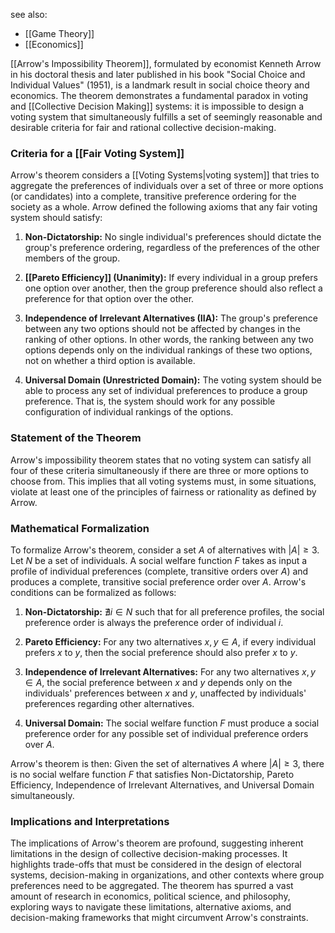 see also:
- [[Game Theory]]
- [[Economics]]

[[Arrow's Impossibility Theorem]], formulated by economist Kenneth Arrow in his doctoral thesis and later published in his book "Social Choice and Individual Values" (1951), is a landmark result in social choice theory and economics. The theorem demonstrates a fundamental paradox in voting and [[Collective Decision Making]] systems: it is impossible to design a voting system that simultaneously fulfills a set of seemingly reasonable and desirable criteria for fair and rational collective decision-making. 

### Criteria for a [[Fair Voting System]]

Arrow's theorem considers a [[Voting Systems|voting system]] that tries to aggregate the preferences of individuals over a set of three or more options (or candidates) into a complete, transitive preference ordering for the society as a whole. Arrow defined the following axioms that any fair voting system should satisfy:

1. **Non-Dictatorship:** No single individual's preferences should dictate the group's preference ordering, regardless of the preferences of the other members of the group.

2. **[[Pareto Efficiency]] (Unanimity):** If every individual in a group prefers one option over another, then the group preference should also reflect a preference for that option over the other.

3. **Independence of Irrelevant Alternatives (IIA):** The group's preference between any two options should not be affected by changes in the ranking of other options. In other words, the ranking between any two options depends only on the individual rankings of these two options, not on whether a third option is available.

4. **Universal Domain (Unrestricted Domain):** The voting system should be able to process any set of individual preferences to produce a group preference. That is, the system should work for any possible configuration of individual rankings of the options.

### Statement of the Theorem

Arrow's impossibility theorem states that no voting system can satisfy all four of these criteria simultaneously if there are three or more options to choose from. This implies that all voting systems must, in some situations, violate at least one of the principles of fairness or rationality as defined by Arrow.

### Mathematical Formalization

To formalize Arrow's theorem, consider a set $A$ of alternatives with $|A| \geq 3$. Let $N$ be a set of individuals. A social welfare function $F$ takes as input a profile of individual preferences (complete, transitive orders over $A$) and produces a complete, transitive social preference order over $A$. Arrow's conditions can be formalized as follows:

1. **Non-Dictatorship:** $\nexists i \in N$ such that for all preference profiles, the social preference order is always the preference order of individual $i$.

2. **Pareto Efficiency:** For any two alternatives $x, y \in A$, if every individual prefers $x$ to $y$, then the social preference should also prefer $x$ to $y$.

3. **Independence of Irrelevant Alternatives:** For any two alternatives $x, y \in A$, the social preference between $x$ and $y$ depends only on the individuals' preferences between $x$ and $y$, unaffected by individuals' preferences regarding other alternatives.

4. **Universal Domain:** The social welfare function $F$ must produce a social preference order for any possible set of individual preference orders over $A$.

Arrow's theorem is then: Given the set of alternatives $A$ where $|A| \geq 3$, there is no social welfare function $F$ that satisfies Non-Dictatorship, Pareto Efficiency, Independence of Irrelevant Alternatives, and Universal Domain simultaneously.

### Implications and Interpretations

The implications of Arrow's theorem are profound, suggesting inherent limitations in the design of collective decision-making processes. It highlights trade-offs that must be considered in the design of electoral systems, decision-making in organizations, and other contexts where group preferences need to be aggregated. The theorem has spurred a vast amount of research in economics, political science, and philosophy, exploring ways to navigate these limitations, alternative axioms, and decision-making frameworks that might circumvent Arrow's constraints.